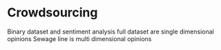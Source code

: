 # Crowdsourcing
Binary dataset and sentiment analysis full dataset are single dimensional opinions  Sewage line is multi dimensional opinions
